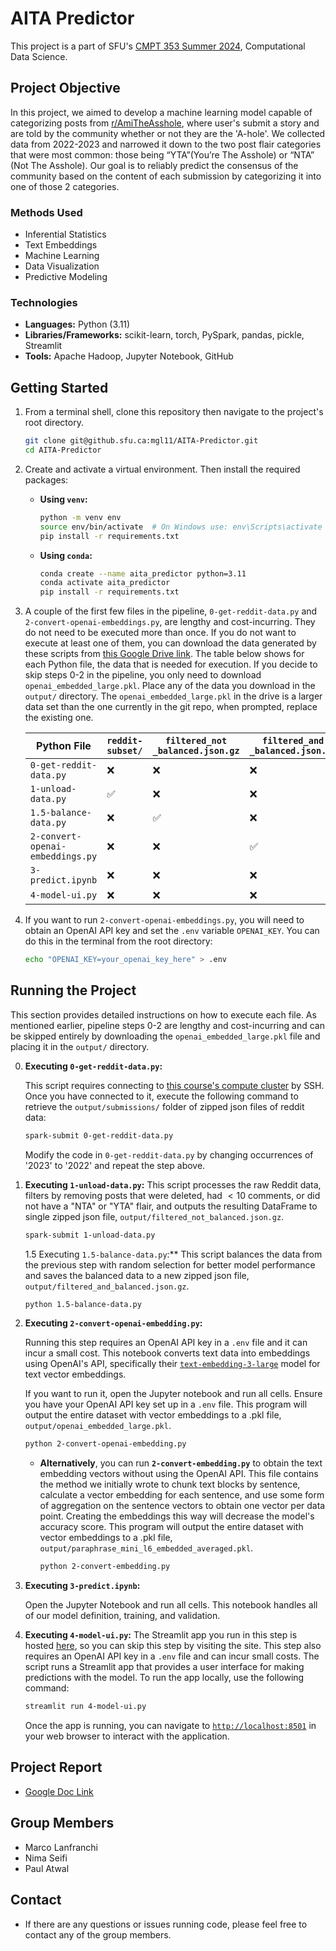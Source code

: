 # AITA Predictor
This project is a part of SFU's [CMPT 353 Summer 2024](https://www.sfu.ca/outlines.html?2024/summer/cmpt/353/d100), Computational Data Science. 

## Project Objective
In this project, we aimed to develop a machine learning model capable of categorizing posts from [r/AmiTheAsshole](https://www.reddit.com/r/AmItheAsshole/), where user's submit a story and are told by the community whether or not they are the 'A-hole'. We collected data from 2022-2023 and narrowed it down to the two post flair categories that were most common: those being “YTA”(You’re The Asshole) or “NTA” (Not The Asshole). Our goal is to reliably predict the consensus of the community based on the content of each submission by categorizing it into one of those 2 categories. 

### Methods Used
- Inferential Statistics
- Text Embeddings
- Machine Learning
- Data Visualization
- Predictive Modeling

### Technologies
- **Languages:** Python (3.11)
- **Libraries/Frameworks:** scikit-learn, torch, PySpark, pandas, pickle, Streamlit
- **Tools:** Apache Hadoop, Jupyter Notebook, GitHub

## Getting Started

1. From a terminal shell, clone this repository then navigate to the project's root directory.

    ```bash
    git clone git@github.sfu.ca:mgl11/AITA-Predictor.git 
    cd AITA-Predictor
    ```

2. Create and activate a virtual environment. Then install the required packages:

    - **Using `venv`:**

      ```bash
      python -m venv env
      source env/bin/activate  # On Windows use: env\Scripts\activate
      pip install -r requirements.txt
      ```

    - **Using `conda`:**

      ```bash
      conda create --name aita_predictor python=3.11
      conda activate aita_predictor
      pip install -r requirements.txt
      ```

3. A couple of the first few files in the pipeline, `0-get-reddit-data.py` and `2-convert-openai-embeddings.py`, are lengthy and cost-incurring. They do not need to be executed more than once. If you do not want to execute at least one of them, you can download the data generated by these scripts from [this Google Drive link](https://drive.google.com/drive/folders/1SSPoTRQCV4BpTmyEJvr2iRPVDwH-GoVb?usp=sharing). The table below shows for each Python file, the data that is needed for execution. If you decide to skip steps 0-2 in the pipeline, you only need to download `openai_embedded_large.pkl`. Place any of the data you download in the `output/` directory. The `openai_embedded_large.pkl` in the drive is a larger data set than the one currently in the git repo, when prompted, replace the existing one.

    | Python File                | `reddit-subset/` | `filtered_not _balanced.json.gz` |`filtered_and _balanced.json.gz` |`openai_embedded_ large.pkl` | 
    |----------------------------|-------------|-------------|-------|-------------|
    | `0-get-reddit-data.py`     | ❌          | ❌           | ❌    | ❌          | 
    | `1-unload-data.py`         | ✅          | ❌           | ❌    | ❌          | 
    | `1.5-balance-data.py`      | ❌          | ✅           | ❌    | ❌          |
    | `2-convert-openai-embeddings.py` | ❌ | ❌           | ✅    | ❌          |
    | `3-predict.ipynb`          | ❌          | ❌           | ❌     | ✅          | 
    | `4-model-ui.py`         | ❌          | ❌           | ❌     | ✅          |



4. If you want to run `2-convert-openai-embeddings.py`, you will need to obtain an OpenAI API key and set the `.env` variable `OPENAI_KEY`. You can do this in the terminal from the root directory:

    ```bash
    echo "OPENAI_KEY=your_openai_key_here" > .env
    ```

## Running the Project

This section provides detailed instructions on how to execute each file. As mentioned earlier, pipeline steps 0-2 are lengthy and cost-incurring and can be skipped entirely by downloading the `openai_embedded_large.pkl` file and placing it in the `output/` directory.

0. **Executing `0-get-reddit-data.py`:**
   
    This script requires connecting to [this course's compute cluster](https://coursys.sfu.ca/2024su-cmpt-353-d1/pages/Cluster) by SSH. Once you have connected to it, execute the following command to retrieve the `output/submissions/` folder of zipped json files of reddit data:
    ```bash
    spark-submit 0-get-reddit-data.py
    ```
    Modify the code in `0-get-reddit-data.py` by changing occurrences of '2023' to '2022' and repeat the step above.

1. **Executing `1-unload-data.py`:**
    This script processes the raw Reddit data, filters by removing posts that were deleted, had $< 10$ comments, or did not have a "NTA" or "YTA" flair, and outputs the resulting DataFrame to single zipped json file, `output/filtered_not_balanced.json.gz`.
   
    ```bash
    spark-submit 1-unload-data.py
    ```

    1.5 Executing `1.5-balance-data.py`:**
    This script balances the data from the previous step with random selection for better model performance and saves the balanced data to a new zipped json file, `output/filtered_and_balanced.json.gz`.
   
    ```bash
    python 1.5-balance-data.py
    ```


2. **Executing `2-convert-openai-embedding.py`:**
   
    Running this step requires an OpenAI API key in a `.env` file and it can incur a small cost. This notebook converts text data into embeddings using OpenAI's API, specifically their [`text-embedding-3-large`](https://platform.openai.com/docs/guides/embeddings) model for text vector embeddings. 
    
    If you want to run it, open the Jupyter notebook and run all cells. Ensure you have your OpenAI API key set up in a `.env` file. This program will output the entire dataset with vector embeddings to a .pkl file, `output/openai_embedded_large.pkl`.

    ```bash
    python 2-convert-openai-embedding.py
    ```

    - **Alternatively**, you can run **`2-convert-embedding.py`** to obtain the text embedding vectors without using the OpenAI API. This file contains the method we initially wrote to chunk text blocks by sentence, calculate a vector embedding for each sentence, and use some form of aggregation on the sentence vectors to obtain one vector per data point. Creating the embeddings this way will decrease the model's accuracy score. This program will output the entire dataset with vector embeddings to a .pkl file, `output/paraphrase_mini_l6_embedded_averaged.pkl`. 
        ```bash
        python 2-convert-embedding.py
        ```
3. **Executing `3-predict.ipynb`:**
   
    Open the Jupyter Notebook and run all cells. This notebook handles all of our model definition, training, and validation.

4. **Executing `4-model-ui.py`:**
    The Streamlit app you run in this step is hosted [here](https://aitapredictor.streamlit.app/), so you can skip this step by visiting the site.
    This step also requires an OpenAI API key in a `.env` file and can incur small costs. The script runs a Streamlit app that provides a user interface for making predictions with the model. To run the app locally, use the following command:

    ```bash
    streamlit run 4-model-ui.py
    ```

    Once the app is running, you can navigate to [`http://localhost:8501`](http://localhost:8501/) in your web browser to interact with the application.



## Project Report
- [Google Doc Link](https://docs.google.com/document/d/1d3yfFgDIElncjXK0weOXknsgSJyq39UOKmsKnBXQgik/edit?usp=sharing)

## Group Members

- Marco Lanfranchi      
- Nima Seifi 
- Paul Atwal

## Contact
- If there are any questions or issues running code, please feel free to contact any of the group members. 





